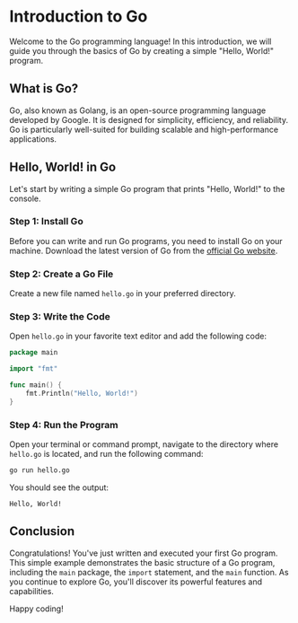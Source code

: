 # Introduction to Go

Welcome to the Go programming language! In this introduction, we will guide you through the basics of Go by creating a simple "Hello, World!" program.

## What is Go?

Go, also known as Golang, is an open-source programming language developed by Google. It is designed for simplicity, efficiency, and reliability. Go is particularly well-suited for building scalable and high-performance applications.

## Hello, World! in Go

Let's start by writing a simple Go program that prints "Hello, World!" to the console.

### Step 1: Install Go

Before you can write and run Go programs, you need to install Go on your machine. Download the latest version of Go from the [official Go website](https://golang.org/dl/).

### Step 2: Create a Go File

Create a new file named `hello.go` in your preferred directory.

### Step 3: Write the Code

Open `hello.go` in your favorite text editor and add the following code:

```go
package main

import "fmt"

func main() {
    fmt.Println("Hello, World!")
}
```

### Step 4: Run the Program

Open your terminal or command prompt, navigate to the directory where `hello.go` is located, and run the following command:

```sh
go run hello.go
```

You should see the output:

```
Hello, World!
```

## Conclusion

Congratulations! You've just written and executed your first Go program. This simple example demonstrates the basic structure of a Go program, including the `main` package, the `import` statement, and the `main` function. As you continue to explore Go, you'll discover its powerful features and capabilities.

Happy coding!